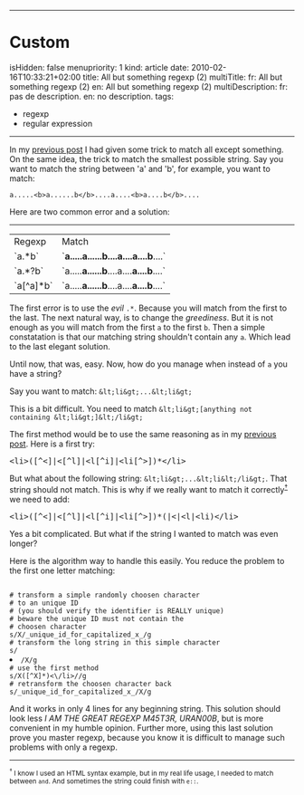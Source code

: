 -----

# Custom 
isHidden:       false
menupriority:   1
kind:           article
date:           2010-02-16T10:33:21+02:00
title: All but something regexp (2)
multiTitle: 
    fr: All but something regexp (2)
    en: All but something regexp (2)
multiDescription:
    fr: pas de description.
    en: no description.
tags:
  - regexp
  - regular expression

-----

In my [previous post](previouspost) I had given some trick to match all except something. On the same idea, the trick to match the smallest possible string. Say you want to match the string between 'a' and 'b', for example, you want to match:

`a.....<b>a......b</b>....a....<b>a....b</b>....`

Here are two common error and a solution:

<table>
    <hr>
        <td> Regexp </td>
        <td> Match </td>
    </hr>
    <tr>
        <td> `a.*b` </td>
        <td> `<b>a.....a......b....a....a....b</b>....` </td>
    </tr>
    <tr>
        <td> `a.*?b` </td>
        <td> `a.....<b>a......b</b>....a....<b>a....b</b>....` </td>
    </tr>
    <tr>
        <td> `a[^a]*b` </td>
        <td> `a.....<b>a......b</b>....a....<b>a....b</b>....` </td>
    </tr>
</table>

The first error is to use the *evil* `.*`. Because you will match from the first to the last. The next natural way, is to change the *greediness*. But it is not enough as you will match from the first `a` to the first `b`. Then a simple constatation is that our matching string shouldn't contain any `a`. Which lead to the last elegant solution.

Until now, that was, easy. Now, how do you manage when instead of `a` you have a string?

Say you want to match: 
    `&lt;li&gt;...&lt;li&gt;`

This is a bit difficult. You need to match 
`&lt;li&gt;[anything not containing &lt;li&gt;]&lt;/li&gt;`

The first method would be to use the same reasoning as in my [previous post](previouspost). Here is a first try:
<pre>
&lt;li&gt;([^&lt;]|&lt;[^l]|&lt;l[^i]|&lt;li[^&gt;])*&lt;/li&gt;
</pre>

But what about the following string: `&lt;li&gt;...&lt;li&lt;/li&gt;`.
That string should not match. This is why if we really want to match it correctly<sup><a href="#note1">&dagger;</a></sup> we need to add:
<pre>
&lt;li&gt;([^&lt;]|&lt;[^l]|&lt;l[^i]|&lt;li[^&gt;])*(|&lt;|&lt;l|&lt;li)&lt;/li&gt;
</pre>

Yes a bit complicated. But what if the string I wanted to match was even longer?

Here is the algorithm way to handle this easily. You reduce the problem to the first one letter matching:

<div><code class="perl">
# transform a simple randomly choosen character
# to an unique ID 
# (you should verify the identifier is REALLY unique)
# beware the unique ID must not contain the 
# choosen character
s/X/_unique_id_for_capitalized_x_/g
# transform the long string in this simple character
s/<li>/X/g
# use the first method
s/X([^X]*)<\/li>//g
# retransform the choosen character back
s/_unique_id_for_capitalized_x_/X/g
</code></div>

And it works in only 4 lines for any beginning string. This solution should look less *I AM THE GREAT REGEXP M45T3R, URAN00B*, but is more convenient in my humble opinion. Further more, using this last solution prove you master regexp, because you know it is difficult to manage such problems with only a regexp.

---

<small><a name="note1"><sup>&dagger;</sup></a> I know I used an HTML syntax example, but in my real life usage, I needed to match between `` and ``. And sometimes the string could finish with `e::`.</small>
    

[previouspost]: /Scratch/multi/blog/2010-02-16-All-but-something-regexp--2- "All but something regexp"
